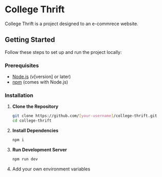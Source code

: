 # College Thrift

College Thrift is a project designed to an e-commrece website.

## Getting Started

Follow these steps to set up and run the project locally:

### Prerequisites

- [Node.js](https://nodejs.org/) (v[version] or later)
- [npm](https://www.npmjs.com/) (comes with Node.js)

### Installation

1. **Clone the Repository**

   ```bash
   git clone https://github.com/[your-username]/college-thrift.git
   cd college-thrift 

2. **Install Dependencies**

   ```bash
   npm i 
2. **Run Development Server**
   ```bash
   npm run dev 
3. Add your own environment variables
   

